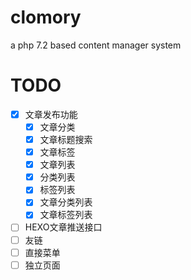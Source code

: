 # clomory

a php 7.2 based content manager system 

# TODO 

- [x] 文章发布功能
    - [x] 文章分类
    - [x] 文章标题搜索
    - [x] 文章标签
    - [x] 文章列表
    - [x] 分类列表
    - [x] 标签列表
    - [x] 文章分类列表
    - [x] 文章标签列表
- [ ] HEXO文章推送接口
- [ ] 友链
- [ ] 直接菜单
- [ ] 独立页面
